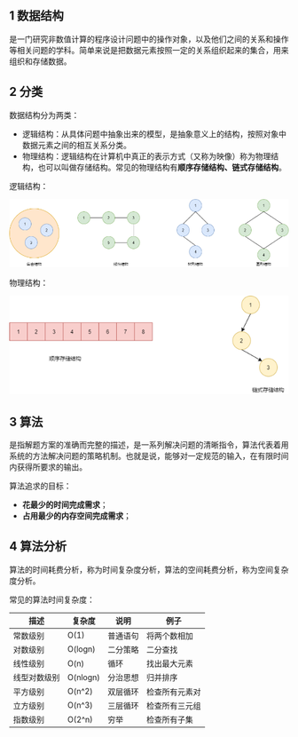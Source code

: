 ## 1 数据结构

是一门研究非数值计算的程序设计问题中的操作对象，以及他们之间的关系和操作等相关问题的学科。简单来说是把数据元素按照一定的关系组织起来的集合，用来组织和存储数据。

## 2 分类

数据结构分为两类：

* 逻辑结构：从具体问题中抽象出来的模型，是抽象意义上的结构，按照对象中数据元素之间的相互关系分类。
* 物理结构：逻辑结构在计算机中真正的表示方式（又称为映像）称为物理结构，也可以叫做存储结构。常见的物理结构有**顺序存储结构、链式存储结构**。

逻辑结构：

![](../asset/逻辑结构.png)

物理结构：

![](../asset/链式存储结构.png)

## 3 算法

是指解题方案的准确而完整的描述，是一系列解决问题的清晰指令，算法代表着用系统的方法解决问题的策略机制。也就是说，能够对一定规范的输入，在有限时间内获得所要求的输出。

算法追求的目标：

* **花最少的时间完成需求**；
* **占用最少的内存空间完成需求**；

## 4 算法分析

算法的时间耗费分析，称为时间复杂度分析，算法的空间耗费分析，称为空间复杂度分析。

常见的算法时间复杂度：

| 描述         | 复杂度   | 说明     | 例子           |
| ------------ | -------- | -------- | -------------- |
| 常数级别     | O(1)     | 普通语句 | 将两个数相加   |
| 对数级别     | O(logn)  | 二分策略 | 二分查找       |
| 线性级别     | O(n)     | 循环     | 找出最大元素   |
| 线型对数级别 | O(nlogn) | 分治思想 | 归并排序       |
| 平方级别     | O(n^2)   | 双层循环 | 检查所有元素对 |
| 立方级别     | O(n^3)   | 三层循环 | 检查所有三元组 |
| 指数级别     | O(2^n)   | 穷举     | 检查所有子集   |

